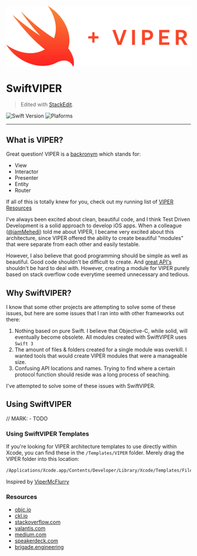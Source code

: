 ![Header](Assets/SwiftVIPER.png)

# SwiftVIPER
> Edited with [StackEdit](https://stackedit.io/).

![Swift Version](https://img.shields.io/badge/Swift-3.0-orange.svg)
![Plaforms](https://img.shields.io/badge/Platform-iOS-lightgrey.svg)

---

## What is VIPER?

Great question! VIPER is a [backronym](https://en.wikipedia.org/wiki/Backronym) which stands for:

 - View
 - Interactor
 - Presenter
 - Entity
 - Router

If all of this is totally knew for you, check out my running list of [VIPER Resources](#resources)

I've always been excited about clean, beautiful code, and I think Test Driven Development is a solid approach to develop iOS apps. When a colleague ([@iamMehedi](https://github.com/iamMehedi)) told me about VIPER, I became very excited about this architecture, since VIPER offered the ability to create beautiful "modules" that were separate from each other and easily testable.

However, I also believe that good programming should be simple as well as beautiful. Good code shouldn't be difficult to create. And [great API's](https://youtu.be/qCdpTji8nxo?t=1m52s) shouldn't be hard to deal with. However, creating a module for VIPER purely based on stack overflow code everytime seemed unnecessary and tedious.

## Why SwiftVIPER?

I know that some other projects are attempting to solve some of these issues, but here are some issues that I ran into with other frameworks out there:

 1. Nothing based on pure Swift. I believe that Objective-C, while solid, will eventually become obsolete. All modules created with SwiftVIPER uses `Swift 3`
 2. The amount of files & folders created for a single module was overkill. I wanted tools that would create VIPER modules that were a manageable size.
 3. Confusing API locations and names. Trying to find where a certain protocol function should reside was a long process of seaching.

I've attempted to solve some of these issues with SwiftVIPER.

## Using SwiftVIPER

// MARK: - TODO

### Using SwiftVIPER Templates

If you're looking for VIPER architecture templates to use directly within Xcode, you can find these in the `/Templates/VIPER` folder. Merely drag the VIPER folder into this location:

```bash
/Applications/Xcode.app/Contents/Developer/Library/Xcode/Templates/File Templates
```

Inspired by [ViperMcFlurry](https://github.com/rambler-digital-solutions/ViperMcFlurry)



### Resources

 - [objc.io](https://www.objc.io/issues/13-architecture/viper/)
 - [ckl.io](https://www.ckl.io/blog/ios-project-architecture-using-viper/)
 - [stackoverflow.com](http://stackoverflow.com/questions/35132664/why-protocols-are-used-in-both-direction-in-viper-architecture-rather-than-in-on)
 - [yalantis.com](https://yalantis.com/blog/tree-of-models-as-an-alternative-app-architecture-model/)
 - [medium.com](https://medium.com/mobile-travel-technologies/architecting-mobile-apps-with-b-viper-modules-e94e277c8d68)
 - [speakerdeck.com](https://speakerdeck.com/sergigracia/clean-architecture-viper)
 - [brigade.engineering](https://brigade.engineering/brigades-experience-using-an-mvc-alternative-36ef1601a41f#.tezoetq87)
